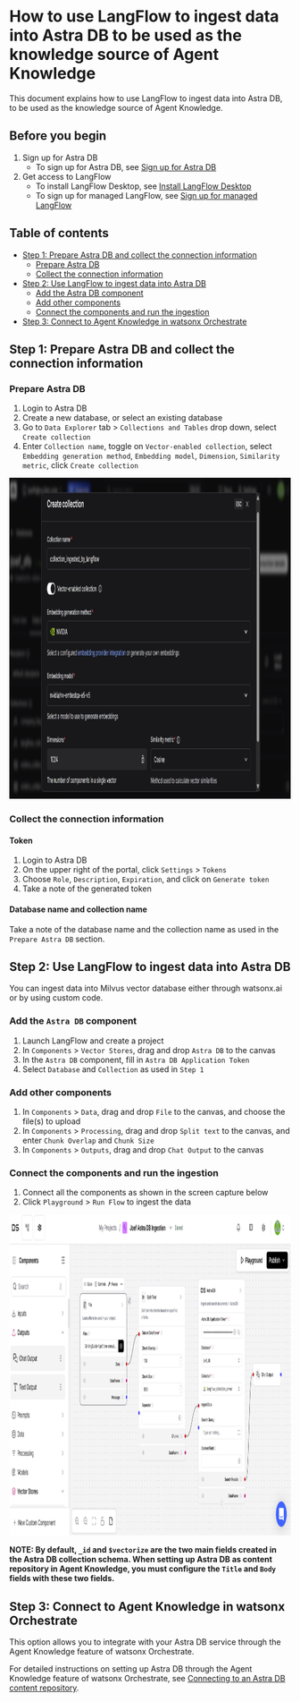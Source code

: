 # How to use LangFlow to ingest data into Astra DB to be used as the knowledge source of Agent Knowledge 
This document explains how to use LangFlow to ingest data into Astra DB, to be used as the knowledge source of Agent Knowledge.

## Before you begin
1. Sign up for Astra DB
    * To sign up for Astra DB, see [Sign up for Astra DB](https://astra.datastax.com/)  
2. Get access to LangFlow
    * To install LangFlow Desktop, see [Install LangFlow Desktop](https://www.langflow.org/desktop)
    * To sign up for managed LangFlow, see [Sign up for managed LangFlow](https://astra.datastax.com/langflow)

## Table of contents
* [Step 1: Prepare Astra DB and collect the connection information](#step-1-prepare-astra-db-and-collect-the-connection-information)
  * [Prepare Astra DB](#prepare-astra-db)
  * [Collect the connection information](#collect-the-connection-information)
* [Step 2: Use LangFlow to ingest data into Astra DB](#step-2-use-langflow-to-ingest-data-into-astra-db)
  * [Add the Astra DB component](#add-the-astra-db-component)
  * [Add other components](#add-other-components)
  * [Connect the components and run the ingestion](#connect-the-components-and-run-the-ingestion)
* [Step 3: Connect to Agent Knowledge in watsonx Orchestrate](#step-3-connect-to-agent-knowledge-in-watsonx-orchestrate)

## Step 1: Prepare Astra DB and collect the connection information
### Prepare Astra DB
1. Login to Astra DB
2. Create a new database, or select an existing database
3. Go to `Data Explorer` tab > `Collections and Tables` drop down, select `Create collection`
4. Enter `Collection name`, toggle on `Vector-enabled collection`, select `Embedding generation method`, `Embedding model`, `Dimension`, `Similarity metric`, click `Create collection`
<img src="./assets/create-astra-db-collection.png" width="1080" height="574" />

### Collect the connection information
#### Token
1. Login to Astra DB
2. On the upper right of the portal, click `Settings` > `Tokens`
3. Choose `Role`, `Description`, `Expiration`, and click on `Generate token`
4. Take a note of the generated token 

#### Database name and collection name
Take a note of the database name and the collection name as used in the `Prepare Astra DB` section.

## Step 2: Use LangFlow to ingest data into Astra DB
You can ingest data into Milvus vector database either through watsonx.ai or by using custom code.
### Add the `Astra DB` component
1. Launch LangFlow and create a project
2. In `Components` > `Vector Stores`, drag and drop `Astra DB` to the canvas
3. In the `Astra DB` component, fill in `Astra DB Application Token`
4. Select `Database` and `Collection` as used in `Step 1`

### Add other components
1. In `Components` > `Data`, drag and drop `File` to the canvas, and choose the file(s) to upload
2. In `Components` > `Processing`, drag and drop `Split text` to the canvas, and enter `Chunk Overlap` and `Chunk Size`
3. In `Components` > `Outputs`, drag and drop `Chat Output` to the canvas

### Connect the components and run the ingestion
1. Connect all the components as shown in the screen capture below
2. Click `Playground` > `Run Flow` to ingest the data
<img src="./assets/use-langflow-to-ingest-data.png" width="1080" height="574" />

**NOTE: By default, `_id` and `$vectorize` are the two main fields created in the Astra DB collection schema. When setting up Astra DB as content repository in Agent Knowledge, you must configure the `Title` and `Body` fields with these two fields.**


## Step 3: Connect to Agent Knowledge in watsonx Orchestrate

This option allows you to integrate with your Astra DB service through the Agent Knowledge feature of watsonx Orchestrate.

For detailed instructions on setting up Astra DB through the Agent Knowledge feature of watsonx Orchestrate, see [Connecting to an Astra DB content repository](https://www.ibm.com/docs/en/watsonx/watson-orchestrate/base?topic=agents-connecting-astra-db-content-repository).

